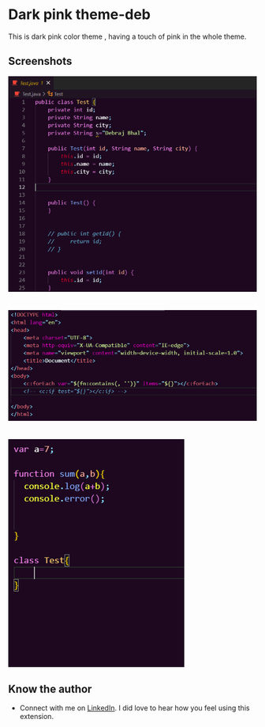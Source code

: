 # Dark pink theme-deb
This is dark pink color theme , having a touch of pink in the whole theme.

## Screenshots

![](https://github.com/krishna-vasudev/Dark-pink-theme-deb/blob/88739b3429994da1634ef3b2e97b3de33219f16d/image/sc1.png?raw=true)
<br><br><br>
![](https://github.com/krishna-vasudev/Dark-pink-theme-deb/blob/88739b3429994da1634ef3b2e97b3de33219f16d/image/sc2.png?raw=true)
<br><br><br>
![](https://github.com/krishna-vasudev/Dark-pink-theme-deb/blob/88739b3429994da1634ef3b2e97b3de33219f16d/image/sc3.png?raw=true)

## Know the author
* Connect with me on [LinkedIn](https://www.linkedin.com/in/debraj-bhal/). I did love to hear how you feel using this extension.
